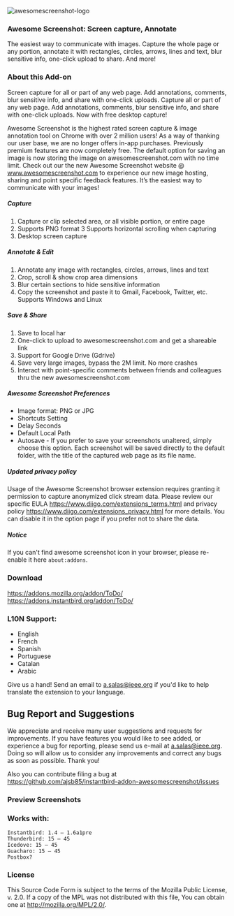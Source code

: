 ![awesomescreenshot-logo](https://raw.github.com/ajsb85/instantbird-addon-awesomescreenshot/master/press/logo/icon48.png "awesomescreenshot")

### Awesome Screenshot: Screen capture, Annotate
The easiest way to communicate with images.
Capture the whole page or any portion, annotate it with rectangles, circles, arrows, lines and text, blur sensitive info, one-click upload to share. And more!

### About this Add-on
Screen capture for all or part of any web page. Add annotations, comments, blur sensitive info, and share with one-click uploads.
Capture all or part of any web page. Add annotations, comments, blur sensitive info, and share with one-click uploads. Now with free desktop capture!

Awesome Screenshot is the highest rated screen capture & image annotation tool on Chrome with over 2 million users! As a way of thanking our user base, we are no longer offers in-app purchases. Previously premium features are now completely free.
The default option for saving an image is now storing the image on awesomescreenshot.com with no time limit.
Check out our the new Awesome Screenshot website @ www.awesomescreenshot.com to experience our new image hosting, sharing and point specific feedback features. It’s the easiest way to communicate with your images!

##### Capture
 1. Capture or clip selected area, or all visible portion, or entire page
 2. Supports PNG format
 3  Supports horizontal scrolling when capturing
 4. Desktop screen capture

##### Annotate & Edit
 1. Annotate any image with rectangles, circles, arrows, lines and text
 2. Crop, scroll & show crop area dimensions
 3. Blur certain sections to hide sensitive information
 4. Copy the screenshot and paste it to Gmail, Facebook, Twitter, etc. Supports Windows and Linux

##### Save & Share
1. Save to local har
2. One-click to upload to awesomescreenshot.com and get a shareable link
3. Support for Google Drive (Gdrive)
4. Save very large images, bypass the 2M limit. No more crashes
5. Interact with point-specific comments between friends and colleagues thru the new awesomescreenshot.com

##### Awesome Screenshot Preferences
* Image format: PNG or JPG
* Shortcuts Setting
* Delay Seconds
* Default Local Path
* Autosave - If you prefer to save your screenshots unaltered, simply choose this option. Each screenshot will be saved directly to the default folder, with the title of the captured web page as its file name.

##### Updated privacy policy
Usage of the Awesome Screenshot browser extension requires granting it permission to capture anonymized click stream data. Please review our specific EULA  https://www.diigo.com/extensions_terms.html and privacy policy  https://www.diigo.com/extensions_privacy.html  for more details. You can disable it in the option page if you prefer not to share the data.

##### Notice
 If you can't find awesome screenshot icon in your browser, please re-enable it here `about:addons`.

### Download
https://addons.mozilla.org/addon/ToDo/ <br>
https://addons.instantbird.org/addon/ToDo/

### L10N Support:
* English
* French
* Spanish
* Portuguese
* Catalan
* Arabic

Give us a hand! Send an email to a.salas@ieee.org if you'd like to help translate the extension to your language.

## Bug Report and Suggestions
We appreciate and receive many user suggestions and requests for improvements. If you have features you would like to see added, or experience a bug for reporting, please send us e-mail at a.salas@ieee.org. Doing so will allow us to consider any improvements and correct any bugs as soon as possible. Thank you!

Also you can contribute filing a bug at https://github.com/ajsb85/instantbird-addon-awesomescreenshot/issues

### Preview Screenshots

### Works with:

    Instantbird: 1.4 – 1.6a1pre
    Thunderbird: 15 – 45
    Icedove: 15 – 45
    Guacharo: 15 – 45
    Postbox?

### License
This Source Code Form is subject to the terms of the Mozilla Public
License, v. 2.0. If a copy of the MPL was not distributed with this
file, You can obtain one at http://mozilla.org/MPL/2.0/.
